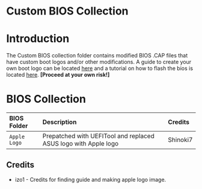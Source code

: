 # Custom BIOS Collection

# Introduction
The Custom BIOS collection folder contains modified BIOS .CAP files that have custom boot logos and/or other modifications.  A guide to create your own boot logo can be located [here](https://climbjoe.tv/how-to-change-your-mainboard-boot-logo-image-to-custom-imac-pro-image-logo/) and a tutorial on how to flash the bios is located [here](https://www.tonymacx86.com/threads/x299-big-sur-support.302143/post-2165360).  **[Proceed at your own risk!]**

# BIOS Collection
| BIOS Folder | Description | Credits |
| :------- | :---------- | :---------- |
|`Apple Logo` | Prepatched with UEFITool and replaced ASUS logo with Apple logo | Shinoki7 |


## Credits
* izo1 - Credits for finding guide and making apple logo image.
